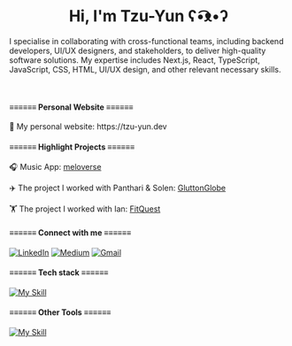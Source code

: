 <h1 align="center">Hi, I'm Tzu-Yun ʕ•͡ᴥ•ʔ</h1>
<p>I specialise in collaborating with cross-functional teams, including backend developers, UI/UX designers, and stakeholders, to deliver high-quality software solutions. My expertise includes Next.js, React, TypeScript, JavaScript, CSS, HTML, UI/UX design, and other relevant necessary skills.</p>
<br>
<h4 align="left">≡≡≡≡≡≡  Personal Website  ≡≡≡≡≡≡</h4>
🚀  My personal website: https://tzu-yun.dev

<br>
<h4 align="left">≡≡≡≡≡≡  Highlight Projects  ≡≡≡≡≡≡</h4>

🎧  Music App: [meloverse](https:/meloverse.vercel.app/)

✈️  The project I worked with Panthari & Solen: [GluttonGlobe](https://bejewelled-alfajores-c72f6e.netlify.app/)

🏋️  The project I worked with Ian: [FitQuest](https://fitness-tracker.adaptable.app/)

<h4 align="left">≡≡≡≡≡≡ Connect with me ≡≡≡≡≡≡</h4>

<a href="https://www.linkedin.com/in/tyliang">![LinkedIn](https://img.shields.io/badge/linkedin-%230077B5.svg?style=for-the-badge&logo=linkedin&logoColor=white)</a>
<a href="https://medium.com/@gongtzuuuu">![Medium](https://img.shields.io/badge/Medium-12100E?style=for-the-badge&logo=medium&logoColor=white)</a>
<a href="liangtzuyun@gmail.com">![Gmail](https://img.shields.io/badge/Gmail-D14836?style=for-the-badge&logo=gmail&logoColor=white)</a>

<h4 align="left">≡≡≡≡≡≡ Tech stack ≡≡≡≡≡≡</h4>

  [![My Skill](https://skillicons.dev/icons?i=next,react,nodejs,express,mongodb,ts,js,html,css,tailwind,bootstrap,git,github)](https://skillicons.dev)
  
<h4 align="left">≡≡≡≡≡≡ Other Tools ≡≡≡≡≡≡</h4>

  [![My Skill](https://skillicons.dev/icons?i=figma,illustrator,ps)](https://skillicons.dev)
